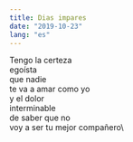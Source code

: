 ```yaml
---
title: Dias impares
date: "2019-10-23"
lang: "es"
---
```


Tengo la certeza\
egoísta\
que nadie\
te va a amar como yo\
y el dolor\
interminable\
de saber que no\
voy a ser tu mejor compañero\

